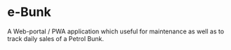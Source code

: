 # e-Bunk
A Web-portal / PWA application which useful for maintenance as well as to track daily sales of a Petrol Bunk.
